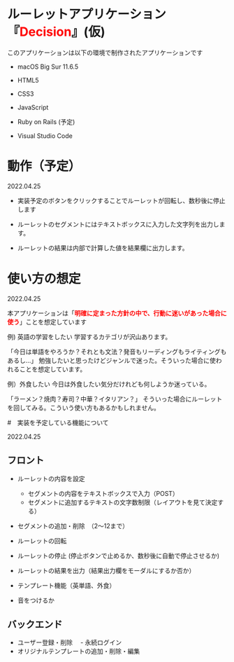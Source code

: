 # ルーレットアプリケーション『<span style="color: red; ">Decision</span>』(仮)

このアプリケーションは以下の環境で制作されたアプリケーションです

- macOS Big Sur 11.6.5

- HTML5
- CSS3
- JavaScript

- Ruby on Rails (予定)

- Visual Studio Code


# 動作（予定）

2022.04.25
- 実装予定のボタンをクリックすることでルーレットが回転し、数秒後に停止します

- ルーレットのセグメントにはテキストボックスに入力した文字列を出力します。
- ルーレットの結果は内部で計算した値を結果欄に出力します。

# 使い方の想定

2022.04.25

本アプリケーションは「<span style="color: red; ">**明確に定まった方針の中で、行動に迷いがあった場合に使う**</span>」ことを想定しています


例) 英語の学習をしたい
学習するカテゴリが沢山あります。

「今日は単語をやろうか？それとも文法？発音もリーディングもライティングもあるし…」
勉強したいと思ったけどジャンルで迷った。そういった場合に使われることを想定しています。

例）外食したい
今日は外食したい気分だけれども何しようか迷っている。

「ラーメン？焼肉？寿司？中華？イタリアン？」
そういった場合にルーレットを回してみる。こういう使い方もあるかもしれません。

#　実装を予定している機能について

2022.04.25

## フロント

- ルーレットの内容を設定
  - セグメントの内容をテキストボックスで入力（POST）
  - セグメントに追加するテキストの文字数制限（レイアウトを見て決定する）
- セグメントの追加・削除　（2〜12まで）
- ルーレットの回転
- ルーレットの停止 (停止ボタンで止めるか、数秒後に自動で停止させるか)
- ルーレットの結果を出力（結果出力欄をモーダルにするか否か）

- テンプレート機能（英単語、外食）

- 音をつけるか

## バックエンド

- ユーザー登録・削除
　- 永続ログイン
- オリジナルテンプレートの追加・削除・編集
